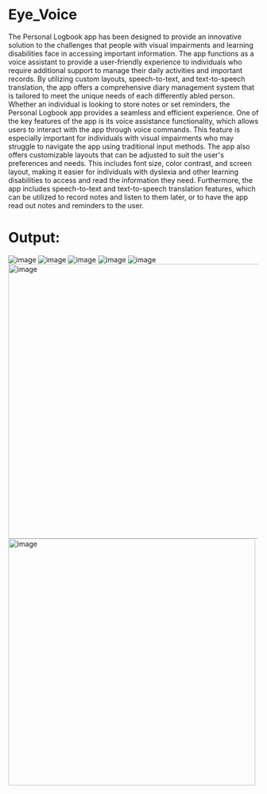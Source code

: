 # Eye_Voice
The Personal Logbook app has been designed to provide an innovative solution to the challenges that people with visual impairments and learning disabilities face in accessing important information. The app functions as a voice assistant to provide a user-friendly experience to individuals who require additional support to manage their daily activities and important records. By utilizing custom layouts, speech-to-text, and text-to-speech translation, the app offers a comprehensive diary management system that is tailored to meet the unique needs of each differently abled person. Whether an individual is looking to store notes or set reminders, the Personal Logbook app provides a seamless and efficient experience. 
One of the key features of the app is its voice assistance functionality, which allows users to interact with the app through voice commands. This feature is especially important for individuals with visual impairments who may struggle to navigate the app using traditional input methods. The app also offers customizable layouts that can be adjusted to suit the user's preferences and needs. This includes font size, color contrast, and screen layout, making it easier for individuals with dyslexia and other learning disabilities to access and read the information they need. Furthermore, the app includes speech-to-text and text-to-speech translation features, which can be utilized to record notes and listen to them later, or to have the app read out notes and reminders to the user.
# Output:
![image](https://github.com/4khadija/Eye_Voice/assets/75372993/1368fada-b030-4cae-9ca4-3b318c6e8e51)
![image](https://github.com/4khadija/Eye_Voice/assets/75372993/0a618f93-69c2-435c-b541-f698c6d48093)
![image](https://github.com/4khadija/Eye_Voice/assets/75372993/9384d525-160f-4b67-a826-78ddd255f26f)
![image](https://github.com/4khadija/Eye_Voice/assets/75372993/8386a92d-bbb9-402d-939d-97528ad0f361)
![image](https://github.com/4khadija/Eye_Voice/assets/75372993/d06853f4-e601-47ab-8cab-bb91737554c9)
<img width="553" alt="image" src="https://github.com/4khadija/Eye_Voice/assets/75372993/41d1493e-9778-4128-8587-887c4c7357b6">
<img width="497" alt="image" src="https://github.com/4khadija/Eye_Voice/assets/75372993/0b0f78c5-086d-4148-8ef8-3ba262cce9ae">

